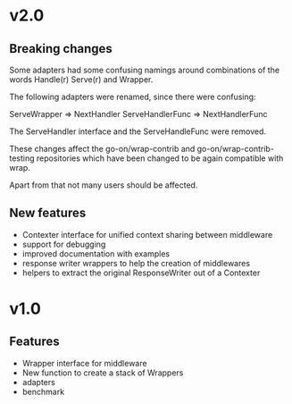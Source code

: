 # v2.0 

## Breaking changes

Some adapters had some confusing namings around combinations of the words 
Handle(r) Serve(r) and Wrapper. 

The following adapters were renamed, since there were confusing:

ServeWrapper => NextHandler
ServeHandlerFunc => NextHandlerFunc

The ServeHandler interface and the ServeHandleFunc were removed.

These changes affect the go-on/wrap-contrib and go-on/wrap-contrib-testing repositories which have been changed to be again compatible with wrap.

Apart from that not many users should be affected.

## New features

- Contexter interface for unified context sharing between middleware
- support for debugging
- improved documentation with examples
- response writer wrappers to help the creation of middlewares
- helpers to extract the original ResponseWriter out of a Contexter


# v1.0

## Features

- Wrapper interface for middleware
- New function to create a stack of Wrappers
- adapters
- benchmark